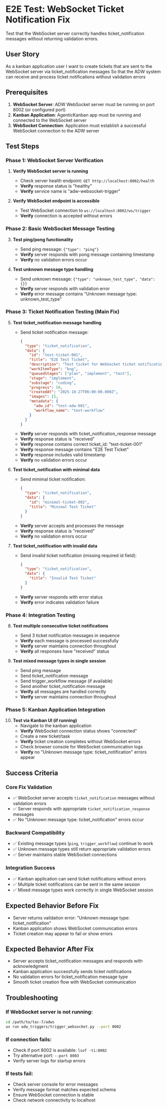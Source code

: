 # E2E Test: WebSocket Ticket Notification Fix

Test that the WebSocket server correctly handles ticket_notification messages without returning validation errors.

## User Story

As a kanban application user
I want to create tickets that are sent to the WebSocket server via ticket_notification messages
So that the ADW system can receive and process ticket notifications without validation errors

## Prerequisites

1. **WebSocket Server**: ADW WebSocket server must be running on port 8002 (or configured port)
2. **Kanban Application**: AgenticKanban app must be running and connected to the WebSocket server
3. **WebSocket Connection**: Application must establish a successful WebSocket connection to the ADW server

## Test Steps

### Phase 1: WebSocket Server Verification

1. **Verify WebSocket server is running**
   - Check server health endpoint: `GET http://localhost:8002/health`
   - **Verify** response status is "healthy"
   - **Verify** service name is "adw-websocket-trigger"

2. **Verify WebSocket endpoint is accessible**
   - Test WebSocket connection to `ws://localhost:8002/ws/trigger`
   - **Verify** connection is accepted without errors

### Phase 2: Basic WebSocket Message Testing

3. **Test ping/pong functionality**
   - Send ping message: `{"type": "ping"}`
   - **Verify** server responds with pong message containing timestamp
   - **Verify** no validation errors occur

4. **Test unknown message type handling**
   - Send unknown message: `{"type": "unknown_test_type", "data": {}}`
   - **Verify** server responds with validation error
   - **Verify** error message contains "Unknown message type: unknown_test_type"

### Phase 3: Ticket Notification Testing (Main Fix)

5. **Test ticket_notification message handling**
   - Send ticket notification message:
     ```json
     {
       "type": "ticket_notification",
       "data": {
         "id": "test-ticket-001",
         "title": "E2E Test Ticket",
         "description": "Test ticket for WebSocket ticket notification fix validation",
         "workItemType": "bug",
         "queuedStages": ["plan", "implement", "test"],
         "stage": "implement",
         "substage": "coding",
         "progress": 50,
         "createdAt": "2025-10-27T06:00:00.000Z",
         "images": [],
         "metadata": {
           "adw_id": "test-adw-001",
           "workflow_name": "test-workflow"
         }
       }
     }
     ```
   - **Verify** server responds with ticket_notification_response message
   - **Verify** response status is "received"
   - **Verify** response contains correct ticket_id: "test-ticket-001"
   - **Verify** response message contains "E2E Test Ticket"
   - **Verify** response includes valid timestamp
   - **Verify** no validation errors occur

6. **Test ticket_notification with minimal data**
   - Send minimal ticket notification:
     ```json
     {
       "type": "ticket_notification",
       "data": {
         "id": "minimal-ticket-002",
         "title": "Minimal Test Ticket"
       }
     }
     ```
   - **Verify** server accepts and processes the message
   - **Verify** response status is "received"
   - **Verify** no validation errors occur

7. **Test ticket_notification with invalid data**
   - Send invalid ticket notification (missing required id field):
     ```json
     {
       "type": "ticket_notification",
       "data": {
         "title": "Invalid Test Ticket"
       }
     }
     ```
   - **Verify** server responds with error status
   - **Verify** error indicates validation failure

### Phase 4: Integration Testing

8. **Test multiple consecutive ticket notifications**
   - Send 3 ticket notification messages in sequence
   - **Verify** each message is processed successfully
   - **Verify** server maintains connection throughout
   - **Verify** all responses have "received" status

9. **Test mixed message types in single session**
   - Send ping message
   - Send ticket_notification message
   - Send trigger_workflow message (if available)
   - Send another ticket_notification message
   - **Verify** all messages are handled correctly
   - **Verify** server maintains connection throughout

### Phase 5: Kanban Application Integration

10. **Test via Kanban UI (if running)**
    - Navigate to the kanban application
    - **Verify** WebSocket connection status shows "connected"
    - Create a new ticket/task
    - **Verify** ticket creation completes without WebSocket errors
    - Check browser console for WebSocket communication logs
    - **Verify** no "Unknown message type: ticket_notification" errors appear

## Success Criteria

### Core Fix Validation
- ✅ WebSocket server accepts `ticket_notification` messages without validation errors
- ✅ Server responds with appropriate `ticket_notification_response` messages
- ✅ No "Unknown message type: ticket_notification" errors occur

### Backward Compatibility
- ✅ Existing message types (`ping`, `trigger_workflow`) continue to work
- ✅ Unknown message types still return appropriate validation errors
- ✅ Server maintains stable WebSocket connections

### Integration Success
- ✅ Kanban application can send ticket notifications without errors
- ✅ Multiple ticket notifications can be sent in the same session
- ✅ Mixed message types work correctly in single WebSocket session

## Expected Behavior Before Fix
- Server returns validation error: "Unknown message type: ticket_notification"
- Kanban application shows WebSocket communication errors
- Ticket creation may appear to fail or show errors

## Expected Behavior After Fix
- Server accepts ticket_notification messages and responds with acknowledgment
- Kanban application successfully sends ticket notifications
- No validation errors for ticket_notification message type
- Smooth ticket creation flow with WebSocket communication

## Troubleshooting

### If WebSocket server is not running:
```bash
cd /path/to/tac-7/adws
uv run adw_triggers/trigger_websocket.py --port 8002
```

### If connection fails:
- Check if port 8002 is available: `lsof -ti:8002`
- Try alternative port: `--port 8003`
- Verify server logs for startup errors

### If tests fail:
- Check server console for error messages
- Verify message format matches expected schema
- Ensure WebSocket connection is stable
- Check network connectivity to localhost